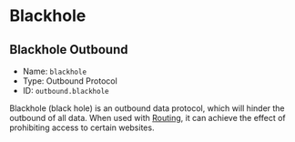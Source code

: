 # Blackhole

## Blackhole Outbound
* Name: `blackhole`
* Type: Outbound Protocol
* ID: `outbound.blackhole`

Blackhole (black hole) is an outbound data protocol, which will hinder the outbound of all data.  When used with [Routing](../routing.md), it can achieve the effect of prohibiting access to certain websites.
